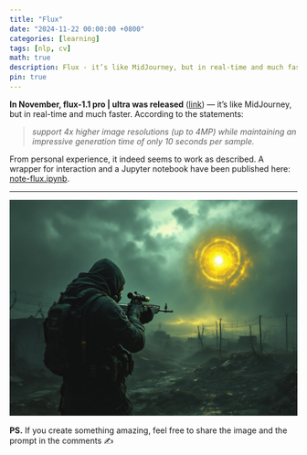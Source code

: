 ```yaml
---
title: "Flux"
date: "2024-11-22 00:00:00 +0800"
categories: [learning]
tags: [nlp, cv]
math: true
description: Flux - it’s like MidJourney, but in real-time and much faster
pin: true
---
```


**In November, flux-1.1 pro \| ultra was released** ([link](https://blackforestlabs.ai/flux-1-1-ultra/)) — it’s like MidJourney, but in real-time and much faster. According to the statements:

> *support 4x higher image resolutions (up to 4MP) while maintaining an impressive generation time of only 10 seconds per sample.*

From personal experience, it indeed seems to work as described. A wrapper for interaction and a Jupyter notebook have been published here: [note-flux.ipynb](https://github.com/atomicai/justatom/blob/master/notebook/note-flux.ipynb).

---

![](assets/photo_2025-03-15_01-55-55.jpg)

**PS.** If you create something amazing, feel free to share the image and the prompt in the comments ✍